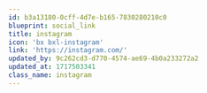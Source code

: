 ```yaml
---
id: b3a13180-0cff-4d7e-b165-7830280210c0
blueprint: social_link
title: instagram
icon: 'bx bxl-instagram'
link: 'https://instagram.com/'
updated_by: 9c262cd3-d770-4574-ae69-4b0a233272a2
updated_at: 1717503341
class_name: instagram
---
```

